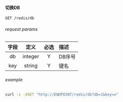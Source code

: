 
#### 切换DB

```
GET /redis/db
```

###### request params

字段|定义|必选|描述
:--:|:--:|:--:|:--
db|integer|Y|DB序号
key|string|Y|键名

###### example

```bash
curl -i -XGET "http://ENDPOINT/redis/db?db=1&key=x"
```

